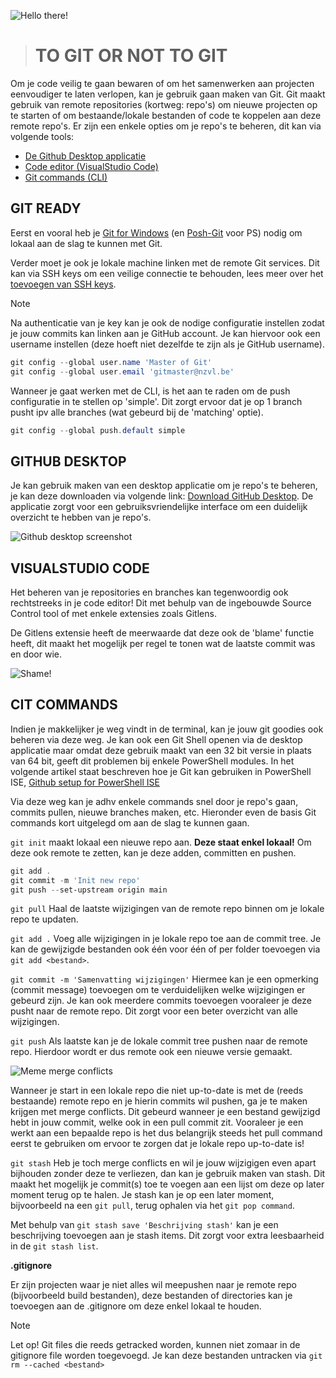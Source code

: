 ![Hello there!](https://media.giphy.com/media/v1.Y2lkPTc5MGI3NjExZTd3aWY0cjJ5cWIzY3EybXBsaWE2cGQ2bXB5ZnA2cWMzYjJheGhkbiZlcD12MV9naWZzX3NlYXJjaCZjdD1n/Nx0rz3jtxtEre/giphy.gif)

># TO GIT OR NOT TO GIT
Om je code veilig te gaan bewaren of om het samenwerken aan projecten eenvoudiger te laten verlopen, kan je gebruik gaan maken van Git. Git maakt gebruik van remote repositories (kortweg: repo's) om nieuwe projecten op te starten of om bestaande/lokale bestanden of code te koppelen aan deze remote repo's. Er zijn een enkele opties om je repo's te beheren, dit kan via volgende tools:
- [De Github Desktop applicatie](#code-editor-visualstudio-code)
- [Code editor (VisualStudio Code)](#code-editor-visualstudio-code)
- [Git commands (CLI)](#git-commands-cli)

## GIT READY
Eerst en vooral heb je [Git for Windows](https://gitforwindows.org/) (en [Posh-Git](https://www.powershellgallery.com/packages/posh-git/0.5.0.2015) voor PS) nodig om lokaal aan de slag te kunnen met Git.

Verder moet je ook je lokale machine linken met de remote Git services. Dit kan via SSH keys om een veilige connectie te behouden, lees meer over het [toevoegen van SSH keys](https://docs.github.com/en/authentication/connecting-to-github-with-ssh/generating-a-new-ssh-key-and-adding-it-to-the-ssh-agent).

>[!NOTE]
>Na authenticatie van je key kan je ook de nodige configuratie instellen zodat je jouw commits kan linken aan je GitHub account. Je kan hiervoor ook een username instellen (deze hoeft niet dezelfde te zijn als je GitHub username).
```PowerShell
git config --global user.name 'Master of Git'
git config --global user.email 'gitmaster@nzvl.be'
```

Wanneer je gaat werken met de CLI, is het aan te raden om de push configuratie in te stellen op 'simple'. Dit zorgt ervoor dat je op 1 branch pusht ipv alle branches (wat gebeurd bij de 'matching' optie).
```PowerShell
git config --global push.default simple
```

## GITHUB DESKTOP
Je kan gebruik maken van een desktop applicatie om je repo's te beheren, je kan deze downloaden via volgende link: [Download GitHub Desktop](https://desktop.github.com/).
De applicatie zorgt voor een gebruiksvriendelijke interface om een duidelijk overzicht te hebben van je repo's.

![Github desktop screenshot](https://github.com/Neutraal-Ziekenfonds-Vlaanderen/.github/assets/113903077/9b5150ba-4b10-4471-9609-93243e4c43cd)


## VISUALSTUDIO CODE
Het beheren van je repositories en branches kan tegenwoordig ook rechtstreeks in je code editor! Dit met behulp van de ingebouwde Source Control tool of met enkele extensies zoals Gitlens.

De Gitlens extensie heeft de meerwaarde dat deze ook de 'blame' functie heeft, dit maakt het mogelijk per regel te tonen wat de laatste commit was en door wie.

![Shame!](https://media0.giphy.com/media/vX9WcCiWwUF7G/giphy.gif?cid=6c09b9525ix3e7xyr3o8nfsi4olz1b32nn84iaomnu220yjz&ep=v1_gifs_search&rid=giphy.gif&ct=g)

## CIT COMMANDS
Indien je makkelijker je weg vindt in de terminal, kan je jouw git goodies ook beheren via deze weg. Je kan ook een Git Shell openen via de desktop applicatie maar omdat deze gebruik maakt van een 32 bit versie in plaats van 64 bit, geeft dit problemen bij enkele PowerShell modules. In het volgende artikel staat beschreven hoe je Git kan gebruiken in PowerShell ISE, [Github setup for PowerShell ISE](https://mikefrobbins.com/2016/02/09/configuring-the-powershell-ise-for-use-with-git-and-github/#documentTop)

Via deze weg kan je adhv enkele commands snel door je repo's gaan, commits pullen, nieuwe branches maken, etc. Hieronder even de basis Git commands kort uitgelegd om aan de slag te kunnen gaan.

`git init` maakt lokaal een nieuwe repo aan. **Deze staat enkel lokaal!** Om deze ook remote te zetten, kan je deze adden, committen en pushen.
```PowerShell
git add .
git commit -m 'Init new repo'
git push --set-upstream origin main
```

`git pull` Haal de laatste wijzigingen van de remote repo binnen om je lokale repo te updaten.

`git add .` Voeg alle wijzigingen in je lokale repo toe aan de commit tree. Je kan de gewijzigde bestanden ook één voor één of per folder toevoegen via `git add <bestand>`.

`git commit -m 'Samenvatting wijzigingen'` Hiermee kan je een opmerking (commit message) toevoegen om te verduidelijken welke wijzigingen er gebeurd zijn. Je kan ook meerdere commits toevoegen vooraleer je deze pusht naar de remote repo. Dit zorgt voor een beter overzicht van alle wijzigingen.

`git push` Als laatste kan je de lokale commit tree pushen naar de remote repo. Hierdoor wordt er dus remote ook een nieuwe versie gemaakt.

![Meme merge conflicts](https://i.imgflip.com/8qvw4z.jpg)

Wanneer je start in een lokale repo die niet up-to-date is met de (reeds bestaande) remote repo en je hierin commits wil pushen, ga je te maken krijgen met merge conflicts. Dit gebeurd wanneer je een bestand gewijzigd hebt in jouw commit, welke ook in een pull commit zit. Vooraleer je een werkt aan een bepaalde repo is het dus belangrijk steeds het pull command eerst te gebruiken om ervoor te zorgen dat je lokale repo up-to-date is!

`git stash` Heb je toch merge conflicts en wil je jouw wijzigigen even apart bijhouden zonder deze te verliezen, dan kan je gebruik maken van stash. Dit maakt het mogelijk je commit(s) toe te voegen aan een lijst om deze op later moment terug op te halen. Je stash kan je op een later moment, bijvoorbeeld na een `git pull`, terug ophalen via het `git pop command`.

Met behulp van `git stash save 'Beschrijving stash'` kan je een beschrijving toevoegen aan je stash items. Dit zorgt voor extra leesbaarheid in de `git stash list`.

**.gitignore**

Er zijn projecten waar je niet alles wil meepushen naar je remote repo (bijvoorbeeld build bestanden), deze bestanden of directories kan je toevoegen aan de .gitignore om deze enkel lokaal te houden.

>[!NOTE]
>Let op! Git files die reeds getracked worden, kunnen niet zomaar in de gitignore file worden toegevoegd. Je kan deze bestanden untracken via `git rm --cached <bestand>`
